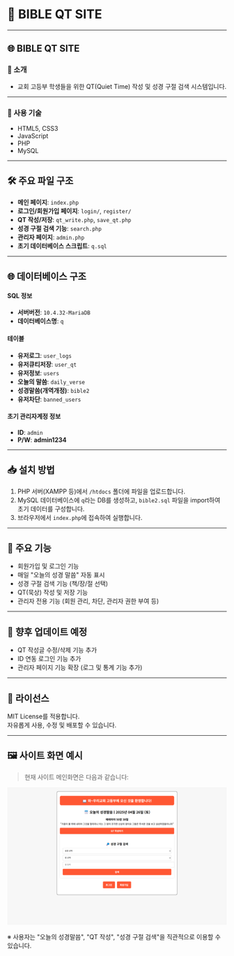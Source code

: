 # 📖 BIBLE QT SITE

---

## 🌐 BIBLE QT SITE

### 📌 소개
- 교회 고등부 학생들을 위한 QT(Quiet Time) 작성 및 성경 구절 검색 시스템입니다.

---

### 🔧 사용 기술
- HTML5, CSS3
- JavaScript
- PHP
- MySQL

---

## 🛠️ 주요 파일 구조

- **메인 페이지**: `index.php`
- **로그인/회원가입 페이지**: `login/`, `register/`
- **QT 작성/저장**: `qt_write.php`, `save_qt.php`
- **성경 구절 검색 기능**: `search.php`
- **관리자 페이지**: `admin.php`
- **초기 데이터베이스 스크립트**: `q.sql`

---

## 🌐 데이터베이스 구조

#### SQL 정보
- **서버버전**: `10.4.32-MariaDB`
- **데이터베이스명**: `q`

#### 테이블
- **유저로그**: `user_logs`
- **유저큐티저장**: `user_qt`
- **유저정보**: `users`
- **오늘의 말씀**: `daily_verse`
- **성경말씀(개역개정)**: `bible2`
- **유저차단**: `banned_users`

#### 초기 관리자계정 정보
- **ID**: `admin`
- **P/W**: **admin1234**

---

## 📥 설치 방법

1. PHP 서버(XAMPP 등)에서 `/htdocs` 폴더에 파일을 업로드합니다.
2. MySQL 데이터베이스에 `q`라는 DB를 생성하고, `bible2.sql` 파일을 import하여 초기 데이터를 구성합니다.
3. 브라우저에서 `index.php`에 접속하여 실행합니다.

---

## 📌 주요 기능

- 회원가입 및 로그인 기능
- 매일 "오늘의 성경 말씀" 자동 표시
- 성경 구절 검색 기능 (책/장/절 선택)
- QT(묵상) 작성 및 저장 기능
- 관리자 전용 기능 (회원 관리, 차단, 관리자 권한 부여 등)

---

## 🚀 향후 업데이트 예정

- QT 작성글 수정/삭제 기능 추가
- ID 연동 로그인 기능 추가
- 관리자 페이지 기능 확장 (로그 및 통계 기능 추가)

---

## 📜 라이선스

MIT License를 적용합니다.  
자유롭게 사용, 수정 및 배포할 수 있습니다.

---

## 🖼️ 사이트 화면 예시

> 현재 사이트 메인화면은 다음과 같습니다:

![사이트 스크린샷](imge/screenshot.png)

※ 사용자는 "오늘의 성경말씀", "QT 작성", "성경 구절 검색"을 직관적으로 이용할 수 있습니다.

